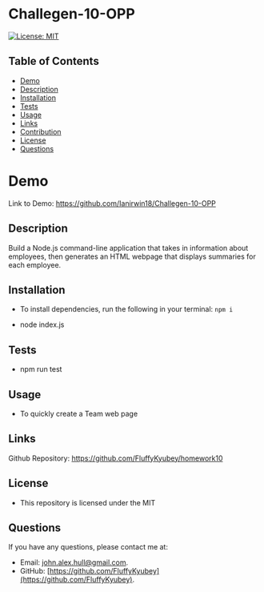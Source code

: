 # Challegen-10-OPP

[![License: MIT](https://img.shields.io/badge/License-MIT-yellow.svg)](https://opensource.org/licenses/MIT)
    
## Table of Contents
* [Demo](#Demo)
* [Description](#Description)
* [Installation](#installation)
* [Tests](#tests)
* [Usage](#usage)
* [Links](#Links)
* [Contribution](#contribution)
* [License](#license)
* [Questions](#questions)

# Demo

Link to Demo: https://github.com/Ianirwin18/Challegen-10-OPP

## Description
Build a Node.js command-line application that takes in information about employees, then generates an HTML webpage that displays summaries for each employee.
    
## Installation 
* To install dependencies, run the following in your terminal:
`
npm i
`

* node index.js

## Tests

* npm run test

## Usage

* To quickly create a Team web page 

## Links

Github Repository: https://github.com/FluffyKyubey/homework10

## License

* This repository is licensed under the MIT

## Questions
If you have any questions, please contact me at: 
* Email: [john.alex.hull@gmail.com](mailto:john.alex.hull@gmail.com). 
* GitHub: [https://github.com/FluffyKyubey](https://github.com/FluffyKyubey).